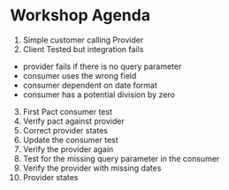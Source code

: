 # Workshop Agenda

1. Simple customer calling Provider
2. Client Tested but integration fails
  * provider fails if there is no query parameter
  * consumer uses the wrong field
  * consumer dependent on date format
  * consumer has a potential division by zero
3. First Pact consumer test
4. Verify pact against provider
5. Correct provider states
6. Update the consumer test
7. Verify the provider again
8. Test for the missing query parameter in the consumer
9. Verify the provider with missing dates
10. Provider states
